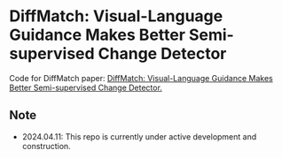 #  DiffMatch: Visual-Language Guidance Makes Better Semi-supervised Change Detector

Code for DiffMatch paper: [DiffMatch: Visual-Language Guidance Makes Better Semi-supervised Change Detector.]()

## Note

- 2024.04.11: This repo is currently under active development and construction. 
